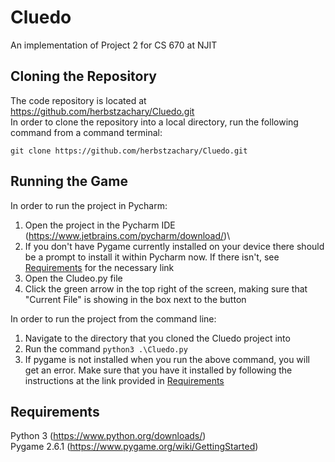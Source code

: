 # Cluedo
 An implementation of Project 2 for CS 670 at NJIT

## Cloning the Repository
 The code repository is located at https://github.com/herbstzachary/Cluedo.git \
 In order to clone the repository into a local directory, run the following command from a command terminal:
 ```
 git clone https://github.com/herbstzachary/Cluedo.git
 ```

## Running the Game
 In order to run the project in Pycharm:
 1. Open the project in the Pycharm IDE (https://www.jetbrains.com/pycharm/download/)\
 2. If you don't have Pygame currently installed on your device there should be a prompt to install it within Pycharm now. If there isn't, see [Requirements](#Requirements) for the necessary link
 3. Open the Cludeo.py file
 4. Click the green arrow in the top right of the screen, making sure that "Current File" is showing in the box next to the button
 
 In order to run the project from the command line:
 1. Navigate to the directory that you cloned the Cluedo project into
 2. Run the command ```python3 .\Cluedo.py```
 3. If pygame is not installed when you run the above command, you will get an error. Make sure that you have it installed by following the instructions at the link provided in [Requirements](#Requirements)

## Requirements
 Python 3 (https://www.python.org/downloads/)\
 Pygame 2.6.1 (https://www.pygame.org/wiki/GettingStarted)
 
 